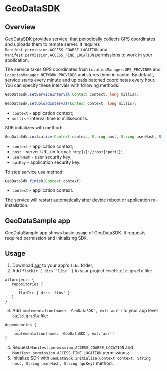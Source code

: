# GeoDataSDK

## Overview

GeoDataSDK provides service, that periodically collects GPS coordinates and uploads them to remote server. It requires `Manifest.permission.ACCESS_COARSE_LOCATION` and `Manifest.permission.ACCESS_FINE_LOCATION` permissions to work in your application.

The service takes GPS coordinates from `LocationManager.GPS_PROVIDER` and `LocationManager.NETWORK_PROVIDER` and stores them in cache. By default, service starts every minute and uploads batched coordinates every hour. You can specify these intervals with following methods:

```java
GeoDataSdk.setServiceInterval(Context context, long millis);
```

```java
GeoDataSdk.setUploadInterval(Context context, long millis);
```
* `context` - application context;
* `millis` - interval time in milliseconds.

SDK initializes with method:

```java
GeoDataSdk.initialize(Context context, String host, String userHash, String apiKey)
```
* `context` - application context;
* `host` - server URL (in format: `http[s]://host[:port]`);
* `userHash` - user security key;
* `apiKey` - application security key.

To stop service use method:
```java
GeoDataSdk.finish(Context context)
```
* `context` - application context.

The service will restart automatically after device reboot or application re-installation.

## GeoDataSample app

GeoDataSample app shows basic usage of GeoDataSDK. It requests required permission and initializing SDK.

## Usage

1. Download [aar](https://github.com/gecoordev/GeoDataSDK/blob/master/app/libs/GeoDataSDK.aar?raw=true) to your app's `libs` folder;
2. Add `flatDir { dirs 'libs' }` to your project level `build.gradle` file:
```
allprojects {
   repositories {
      ...
      flatDir { dirs 'libs' }
   }
}
```
3. Add `implementation(name: 'GeoDataSDK', ext:'aar')` to your app level `build.gradle` file:
```
dependencies {
    ...
    implementation(name: 'GeoDataSDK', ext:'aar')
}
```
4. Request `Manifest.permission.ACCESS_COARSE_LOCATION` and `Manifest.permission.ACCESS_FINE_LOCATION` permissions;
5. Initialize SDK with `GeoDataSdk.initialize(Context context, String host, String userHash, String apiKey)` method.
